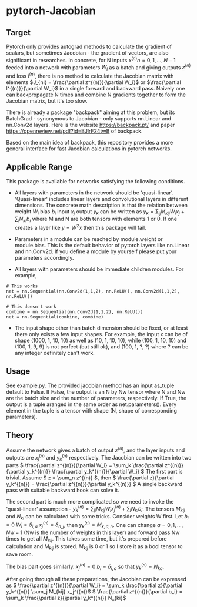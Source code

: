 # pytorch-Jacobian


## Target
Pytorch only provides autograd methods to calculate the gradient of scalars, but sometimes Jacobian - the gradient of vectors, are also significant in researches. In concrete, for N inputs $x^{(n)} n=0,1,...,N-1$ feeded into a network with parameters $W_i$ as a batch and giving outputs $z^{(n)}$ and loss $l^{(n)}$, there is no method to calculate the Jacobian matrix with elements $J_{ni} = \frac{\partial z^{(n)}}{\partial W_i}$ or $\frac{\partial l^{(n)}}{\partial W_i}$ in a single forward and backward pass. Naively one can backpropagate N times and combine N gradients together to form the Jacobian matrix, but it's too slow.

There is already a package "backpack" aiming at this problem, but its BatchGrad - synonymous to Jacobian - only supports nn.Linear and nn.Conv2d layers. Here is the website <https://backpack.pt/> and paper <https://openreview.net/pdf?id=BJlrF24twB> of backpack.

Based on the main idea of backpack, this repository provides a more general interface for fast Jacobian calculations in pytorch networks.


## Applicable Range
This package is available for networks satisfying the following conditions.

- All layers with parameters in the network should be 'quasi-linear'. 'Quasi-linear' includes linear layers and convolutional layers in different dimensions. The concrete math description is that the relation between weight $W_i$ bias $b_i$ input $x_j$ output $y_k$ can be written as $y_k = \sum_{ij} M_{kij} W_i x_j + \sum_i N_{ki} b_i$ where M and N are both tensors with elements 1 or 0. If one creates a layer like $y = W^2 x$ then this package will fail.

- Parameters in a module can be reached by module.weight or module.bias. This is the default behavior of pytorch layers like nn.Linear and nn.Conv2d. If you define a module by yourself please put your parameters accordingly.

- All layers with parameters should be immediate children modules. For example,
``` 
# This works
net = nn.Sequential(nn.Conv2d(1,1,2), nn.ReLU(), nn.Conv2d(1,1,2), nn.ReLU()) 

# This doesn't work
combine = nn.Sequential(nn.Conv2d(1,1,2), nn.ReLU())
net = nn.Sequential(combine, combine)
```

- The input shape other than batch dimension should be fixed, or at least there only exists a few input shapes. For example, the input x can be of shape (1000, 1, 10, 10) as well as (10, 1, 10, 10), while (100, 1, 10, 10) and (100, 1, 9, 9) is not perfect (but still ok), and (100, 1, ?, ?) where ? can be any integer definitely can't work.


## Usage
See example.py. The provided jacobian method has an input as_tuple default to False. If False, the output is an N by Nw tensor where N and Nw are the batch size and the number of parameters, respectively. If True, the output is a tuple aranged in the same order as net.parameters(). Every element in the tuple is a tensor with shape (N, shape of corresponding parameters).


## Theory
Assume the network gives a batch of output $z^{(n)}$, and the layer inputs and outputs are $x_j^{(n)}$ and $y_k^{(n)}$ respectively. The Jacobian can be written into two parts
$ \frac{\partial z^{(n)}}{\partial W_i} = \sum_k \frac{\partial z^{(n)}}{\partial y_k^{(n)}} \frac{\partial y_k^{(n)}}{\partial W_i} $
The first part is trivial. Assume $ z = \sum_n z^{(n)} $, then
$ \frac{\partial z}{\partial y_k^{(n)}} = \frac{\partial z^{(n)}}{\partial y_k^{(n)}} $
A single backward pass with suitable backward hook can solve it.

The second part is much more complicated so we need to invoke the 'quasi-linear' assumption - $y_k^{(n)} = \sum_{ij} M_{kij} W_i x_j^{(n)} + \sum_i N_{ki} b_i$. The tensors $M_{kij}$ and $N_{ki}$ can be calculated with some tricks. Consider weights W first. Let $b_i = 0$ $W_i = \delta_{i,a}$ $x_j^{(n)} = \delta_{n,j}$, then $y_k^{(n)} = M_{k,a,n}$. One can change $a=0,1,...,Nw-1$ (Nw is the number of weights in this layer) and forward pass Nw times to get all $M_{kij}$. This takes some time, but it's prepared before calculation and $M_{kij}$ is stored. $M_{kij}$ is 0 or 1 so I store it as a bool tensor to save room.

The bias part goes similarly. $x_j^{(n)} = 0$ $b_i = \delta_{i,a}$ so that $y_k^{(n)} = N_{ka}$.

After going through all these preparations, the Jacobian can be expressed as
$ \frac{\partial z^{(n)}}{\partial W_i} = \sum_k \frac{\partial z}{\partial y_k^{(n)}} \sum_j M_{kij} x_j^{(n)}$
$ \frac{\partial z^{(n)}}{\partial b_i} = \sum_k \frac{\partial z}{\partial y_k^{(n)}} N_{ki}$
